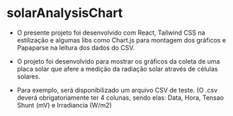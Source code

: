 # solarAnalysisChart

- O presente projeto foi desenvolvido com React, Tailwind CSS na estilização e algumas libs como Chart.js para montagem dos gráficos e Papaparse
na leitura dos dados do CSV.


- O projeto foi desenvolvido para mostrar os gráficos da coleta de uma placa solar que afere a medição da radiação solar através de células solares.

- Para exemplo, será disponibilizado um arquivo CSV de teste. 
  (O .csv deverá obrigatoriamente ter 4 colunas, sendo elas: Data, Hora, Tensao Shunt (mV) e Irradiancia (W/m2)
